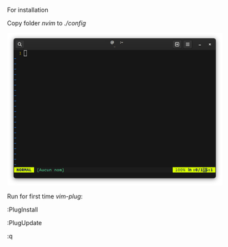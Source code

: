For installation

Copy folder *nvim* to *./config*

![](Screenshot.png)

Run for first time *vim-plug*:

:PlugInstall

:PlugUpdate

:q
